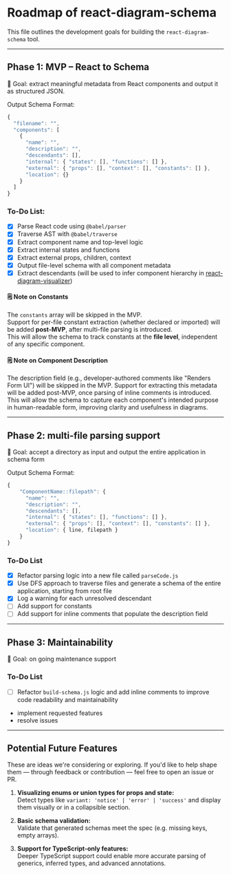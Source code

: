 # Roadmap of react-diagram-schema

This file outlines the development goals for building the `react-diagram-schema` tool.

---

## Phase 1: MVP – React to Schema

🏁 Goal: extract meaningful metadata from React components and output it as structured JSON.

Output Schema Format:

```js
{
  "filename": "",
  "components": [
    {
      "name": "",
      "description": "",
      "descendants": [],
      "internal": { "states": [], "functions": [] },
      "external": { "props": [], "context": [], "constants": [] },
      "location": {}
    }
  ]
}
```

### To-Do List:

- [x] Parse React code using `@babel/parser`
- [x] Traverse AST with `@babel/traverse`
- [x] Extract component name and top-level logic
- [x] Extract internal states and functions
- [x] Extract external props, children, context
- [x] Output file-level schema with all component metadata
- [x] Extract descendants (will be used to infer component hierarchy in [react-diagram-visualizer](https://github.com/AmiraBasyouni/react-diagram-visualizer))

#### 🗒 Note on Constants

The `constants` array will be skipped in the MVP.  
Support for per-file constant extraction (whether declared or imported) will be added **post-MVP**, after multi-file parsing is introduced.  
This will allow the schema to track constants at the **file level**, independent of any specific component.

#### 🗒 Note on Component Description

The description field (e.g., developer-authored comments like "Renders Form UI") will be skipped in the MVP.
Support for extracting this metadata will be added post-MVP, once parsing of inline comments is introduced.
This will allow the schema to capture each component's intended purpose in human-readable form, improving clarity and usefulness in diagrams.

---

## Phase 2: multi-file parsing support

🏁 Goal: accept a directory as input and output the entire application in schema form

Output Schema Format:

```js
{
    "ComponentName::filepath": {
      "name": "",
      "description": "",
      "descendants": [],
      "internal": { "states": [], "functions": [] },
      "external": { "props": [], "context": [], "constants": [] },
      "location": { line, filepath }
    }
}
```

### To-Do List

- [x] Refactor parsing logic into a new file called `parseCode.js`
- [x] Use DFS approach to traverse files and generate a schema of the entire application, starting from root file
- [x] Log a warning for each unresolved descendant
- [ ] Add support for constants
- [ ] Add support for inline comments that populate the description field

---

## Phase 3: Maintainability

🏁 Goal: on going maintenance support

### To-Do List

- [ ] Refactor `build-schema.js` logic and add inline comments to improve code readability and maintainability
- implement requested features
- resolve issues

---

## Potential Future Features

These are ideas we're considering or exploring. If you'd like to help shape them — through feedback or contribution — feel free to open an issue or PR.

1. **Visualizing enums or union types for props and state:**  
   Detect types like `variant: 'notice' | 'error' | 'success'` and display them visually or in a collapsible section.

2. **Basic schema validation:**  
   Validate that generated schemas meet the spec (e.g. missing keys, empty arrays).

3. **Support for TypeScript-only features:**  
   Deeper TypeScript support could enable more accurate parsing of generics, inferred types, and advanced annotations.
